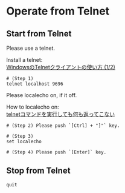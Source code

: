 # Operate from Telnet

## Start from Telnet

Please use a telnet.  

Install a telnet:  
[WindowsのTelnetクライアントの使い方 (1/2)](https://www.atmarkit.co.jp/ait/articles/0207/06/news002.html)  

```shell
# (Step 1)
telnet localhost 9696
```

Please localecho on, if it off.  

How to localecho on:  
[telnetコマンドを実行しても何も返ってこない](https://teratail.com/questions/52543)  

```shell
# (Step 2) Please push `[Ctrl] + "]"` key.

# (Step 3)
set localecho

# (Step 4) Please push `[Enter]` key.
```

## Stop from Telnet

```shell
quit
```
